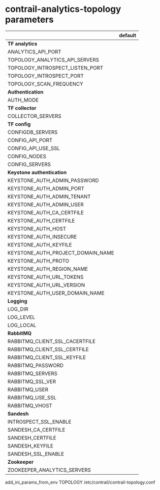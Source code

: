 # contrail-analytics-topology parameters

| | default |
|---|---|
| **TF analytics** | |
| ANALYTICS_API_PORT | |
| TOPOLOGY_ANALYTICS_API_SERVERS | |
| TOPOLOGY_INTROSPECT_LISTEN_PORT | |
| TOPOLOGY_INTROSPECT_PORT | |
| TOPOLOGY_SCAN_FREQUENCY | |
| **Authentication** | |
| AUTH_MODE | |
| **TF collector** | |
| COLLECTOR_SERVERS | |
| **TF config** | |
| CONFIGDB_SERVERS | |
| CONFIG_API_PORT | |
| CONFIG_API_USE_SSL | |
| CONFIG_NODES | |
| CONFIG_SERVERS | |
| **Keystone authentication** | |
| KEYSTONE_AUTH_ADMIN_PASSWORD | |
| KEYSTONE_AUTH_ADMIN_PORT | |
| KEYSTONE_AUTH_ADMIN_TENANT | |
| KEYSTONE_AUTH_ADMIN_USER | |
| KEYSTONE_AUTH_CA_CERTFILE | |
| KEYSTONE_AUTH_CERTFILE | |
| KEYSTONE_AUTH_HOST | |
| KEYSTONE_AUTH_INSECURE | |
| KEYSTONE_AUTH_KEYFILE | |
| KEYSTONE_AUTH_PROJECT_DOMAIN_NAME | |
| KEYSTONE_AUTH_PROTO | |
| KEYSTONE_AUTH_REGION_NAME | |
| KEYSTONE_AUTH_URL_TOKENS | |
| KEYSTONE_AUTH_URL_VERSION | |
| KEYSTONE_AUTH_USER_DOMAIN_NAME | |
| **Logging** | |
| LOG_DIR | |
| LOG_LEVEL | |
| LOG_LOCAL | |
| **RabbitMQ** | |
| RABBITMQ_CLIENT_SSL_CACERTFILE | |
| RABBITMQ_CLIENT_SSL_CERTFILE | |
| RABBITMQ_CLIENT_SSL_KEYFILE | |
| RABBITMQ_PASSWORD | |
| RABBITMQ_SERVERS | |
| RABBITMQ_SSL_VER | |
| RABBITMQ_USER | |
| RABBITMQ_USE_SSL | |
| RABBITMQ_VHOST | |
| **Sandesh** | |
| INTROSPECT_SSL_ENABLE | |
| SANDESH_CA_CERTFILE | |
| SANDESH_CERTFILE | |
| SANDESH_KEYFILE | |
| SANDESH_SSL_ENABLE | |
| **Zookeeper** | |
| ZOOKEEPER_ANALYTICS_SERVERS | |

add_ini_params_from_env TOPOLOGY /etc/contrail/contrail-topology.conf